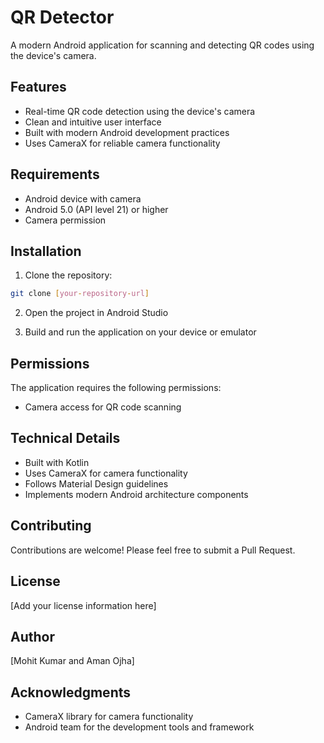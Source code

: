 # QR Detector

A modern Android application for scanning and detecting QR codes using the device's camera.

## Features

- Real-time QR code detection using the device's camera
- Clean and intuitive user interface
- Built with modern Android development practices
- Uses CameraX for reliable camera functionality

## Requirements

- Android device with camera
- Android 5.0 (API level 21) or higher
- Camera permission

## Installation

1. Clone the repository:
```bash
git clone [your-repository-url]
```

2. Open the project in Android Studio

3. Build and run the application on your device or emulator

## Permissions

The application requires the following permissions:
- Camera access for QR code scanning

## Technical Details

- Built with Kotlin
- Uses CameraX for camera functionality
- Follows Material Design guidelines
- Implements modern Android architecture components

## Contributing

Contributions are welcome! Please feel free to submit a Pull Request.

## License

[Add your license information here]

## Author

[Mohit Kumar and Aman Ojha]

## Acknowledgments

- CameraX library for camera functionality
- Android team for the development tools and framework 
